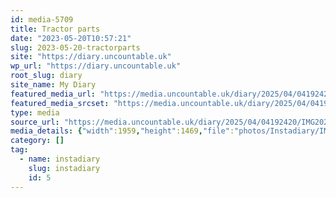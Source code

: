 ```yaml
---
id: media-5709
title: Tractor parts
date: "2023-05-20T10:57:21"
slug: 2023-05-20-tractorparts
site: "https://diary.uncountable.uk"
wp_url: "https://diary.uncountable.uk"
root_slug: diary
site_name: My Diary
featured_media_url: "https://media.uncountable.uk/diary/2025/04/04192420/IMG20230520115721.webp"
featured_media_srcset: "https://media.uncountable.uk/diary/2025/04/04192420/IMG20230520115721-300x225.webp 300w, https://media.uncountable.uk/diary/2025/04/04192420/IMG20230520115721-1024x768.webp 1024w, https://media.uncountable.uk/diary/2025/04/04192420/IMG20230520115721-150x150.webp 150w, https://media.uncountable.uk/diary/2025/04/04192420/IMG20230520115721-640x480.webp 640w, https://media.uncountable.uk/diary/2025/04/04192420/IMG20230520115721.webp 1959w"
type: media
source_url: "https://media.uncountable.uk/diary/2025/04/04192420/IMG20230520115721.webp"
media_details: {"width":1959,"height":1469,"file":"photos/Instadiary/IMG20230520115721.webp","filesize":165526,"sizes":{"medium":{"file":"IMG20230520115721-300x225.webp","width":300,"height":225,"filesize":23786,"mime_type":"image/webp","source_url":"https://media.uncountable.uk/diary/2025/04/04192420/IMG20230520115721-300x225.webp"},"large":{"file":"IMG20230520115721-1024x768.webp","width":1024,"height":768,"filesize":166824,"mime_type":"image/webp","source_url":"https://media.uncountable.uk/diary/2025/04/04192420/IMG20230520115721-1024x768.webp"},"thumbnail":{"file":"IMG20230520115721-150x150.webp","width":150,"height":150,"filesize":9078,"mime_type":"image/webp","source_url":"https://media.uncountable.uk/diary/2025/04/04192420/IMG20230520115721-150x150.webp"},"mobwidth":{"file":"IMG20230520115721-640x480.webp","width":640,"height":480,"filesize":82626,"mime_type":"image/webp","source_url":"https://media.uncountable.uk/diary/2025/04/04192420/IMG20230520115721-640x480.webp"},"full":{"file":"IMG20230520115721.webp","width":1959,"height":1469,"mime_type":"image/webp","source_url":"https://media.uncountable.uk/diary/2025/04/04192420/IMG20230520115721.webp"}},"image_meta":{"aperture":"0","credit":"","camera":"","caption":"","created_timestamp":"0","copyright":"","focal_length":"0","iso":"0","shutter_speed":"0","title":"","orientation":"0","keywords":[]}}
category: []
tag:
  - name: instadiary
    slug: instadiary
    id: 5
---
```


